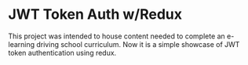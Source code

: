 # JWT Token Auth w/Redux
This project was intended to house content needed to complete an e-learning driving school curriculum. Now it is a simple showcase of JWT token authentication using redux.
